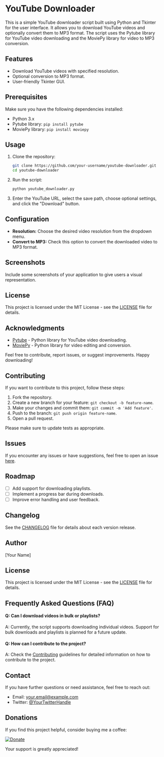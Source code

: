 # YouTube Downloader

This is a simple YouTube downloader script built using Python and Tkinter for the user interface. It allows you to download YouTube videos and optionally convert them to MP3 format. The script uses the Pytube library for YouTube video downloading and the MoviePy library for video to MP3 conversion.

## Features

- Download YouTube videos with specified resolution.
- Optional conversion to MP3 format.
- User-friendly Tkinter GUI.

## Prerequisites

Make sure you have the following dependencies installed:

- Python 3.x
- Pytube library: `pip install pytube`
- MoviePy library: `pip install moviepy`

## Usage

1. Clone the repository:

    ```bash
    git clone https://github.com/your-username/youtube-downloader.git
    cd youtube-downloader
    ```

2. Run the script:

    ```bash
    python youtube_downloader.py
    ```

3. Enter the YouTube URL, select the save path, choose optional settings, and click the "Download" button.

## Configuration

- **Resolution:** Choose the desired video resolution from the dropdown menu.
- **Convert to MP3:** Check this option to convert the downloaded video to MP3 format.

## Screenshots

Include some screenshots of your application to give users a visual representation.

## License

This project is licensed under the MIT License - see the [LICENSE](LICENSE) file for details.

## Acknowledgments

- [Pytube](https://github.com/pytube/pytube) - Python library for YouTube video downloading.
- [MoviePy](https://github.com/Zulko/moviepy) - Python library for video editing and conversion.

Feel free to contribute, report issues, or suggest improvements. Happy downloading!

## Contributing

If you want to contribute to this project, follow these steps:

1. Fork the repository.
2. Create a new branch for your feature: `git checkout -b feature-name`.
3. Make your changes and commit them: `git commit -m 'Add feature'`.
4. Push to the branch: `git push origin feature-name`.
5. Open a pull request.

Please make sure to update tests as appropriate.

## Issues

If you encounter any issues or have suggestions, feel free to open an issue [here](https://github.com/your-username/youtube-downloader/issues).

## Roadmap

- [ ] Add support for downloading playlists.
- [ ] Implement a progress bar during downloads.
- [ ] Improve error handling and user feedback.

## Changelog

See the [CHANGELOG](CHANGELOG.md) file for details about each version release.

## Author

[Your Name]

## License

This project is licensed under the MIT License - see the [LICENSE](LICENSE) file for details.

## Frequently Asked Questions (FAQ)

#### Q: Can I download videos in bulk or playlists?
A: Currently, the script supports downloading individual videos. Support for bulk downloads and playlists is planned for a future update.

#### Q: How can I contribute to the project?
A: Check the [Contributing](CONTRIBUTING.md) guidelines for detailed information on how to contribute to the project.

## Contact

If you have further questions or need assistance, feel free to reach out:

- Email: your.email@example.com
- Twitter: [@YourTwitterHandle](https://twitter.com/YourTwitterHandle)

## Donations

If you find this project helpful, consider buying me a coffee:

[![Donate](https://img.shields.io/badge/Donate-PayPal-green.svg)](paypal.me/athallahrajendra123)

Your support is greatly appreciated!
